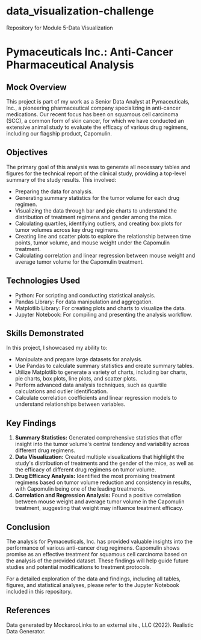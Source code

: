 # data_visualization-challenge
Repository for Module 5-Data Visualization

# Pymaceuticals Inc.: Anti-Cancer Pharmaceutical Analysis

## Mock Overview

This project is part of my work as a Senior Data Analyst at Pymaceuticals, Inc., a pioneering pharmaceutical company specializing in anti-cancer medications. Our recent focus has been on squamous cell carcinoma (SCC), a common form of skin cancer, for which we have conducted an extensive animal study to evaluate the efficacy of various drug regimens, including our flagship product, Capomulin.

## Objectives

The primary goal of this analysis was to generate all necessary tables and figures for the technical report of the clinical study, providing a top-level summary of the study results. This involved:

- Preparing the data for analysis.
- Generating summary statistics for the tumor volume for each drug regimen.
- Visualizing the data through bar and pie charts to understand the distribution of treatment regimens and gender among the mice.
- Calculating quartiles, identifying outliers, and creating box plots for tumor volumes across key drug regimens.
- Creating line and scatter plots to explore the relationship between time points, tumor volume, and mouse weight under the Capomulin treatment.
- Calculating correlation and linear regression between mouse weight and average tumor volume for the Capomulin treatment.

## Technologies Used

- Python: For scripting and conducting statistical analysis.
- Pandas Library: For data manipulation and aggregation.
- Matplotlib Library: For creating plots and charts to visualize the data.
- Jupyter Notebook: For compiling and presenting the analysis workflow.

## Skills Demonstrated

In this project, I showcased my ability to:

- Manipulate and prepare large datasets for analysis.
- Use Pandas to calculate summary statistics and create summary tables.
- Utilize Matplotlib to generate a variety of charts, including bar charts, pie charts, box plots, line plots, and scatter plots.
- Perform advanced data analysis techniques, such as quartile calculations and outlier identification.
- Calculate correlation coefficients and linear regression models to understand relationships between variables.

## Key Findings

1. **Summary Statistics:** Generated comprehensive statistics that offer insight into the tumor volume's central tendency and variability across different drug regimens.
2. **Data Visualization:** Created multiple visualizations that highlight the study's distribution of treatments and the gender of the mice, as well as the efficacy of different drug regimens on tumor volume.
3. **Drug Efficacy Analysis:** Identified the most promising treatment regimens based on tumor volume reduction and consistency in results, with Capomulin being one of the leading treatments.
4. **Correlation and Regression Analysis:** Found a positive correlation between mouse weight and average tumor volume in the Capomulin treatment, suggesting that weight may influence treatment efficacy.

## Conclusion

The analysis for Pymaceuticals, Inc. has provided valuable insights into the performance of various anti-cancer drug regimens. Capomulin shows promise as an effective treatment for squamous cell carcinoma based on the analysis of the provided dataset. These findings will help guide future studies and potential modifications to treatment protocols.

For a detailed exploration of the data and findings, including all tables, figures, and statistical analyses, please refer to the Jupyter Notebook included in this repository.

## References
Data generated by MockarooLinks to an external site., LLC (2022). Realistic Data Generator.
